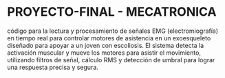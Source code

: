 # PROYECTO-FINAL - MECATRONICA
código para la lectura y procesamiento de señales EMG (electromiografía) en tiempo real para controlar motores de asistencia en un exoesqueleto diseñado para apoyar a un joven con escoliosis.
El sistema detecta la activación muscular y mueve los motores para asistir el movimiento, utilizando filtros de señal, cálculo RMS y detección de umbral para lograr una respuesta precisa y segura.
